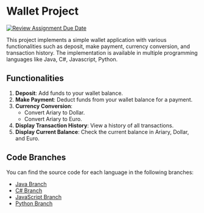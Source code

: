 # Wallet Project

[![Review Assignment Due Date](https://classroom.github.com/assets/deadline-readme-button-24ddc0f5d75046c5622901739e7c5dd533143b0c8e959d652212380cedb1ea36.svg)](https://classroom.github.com/a/hy8NMZUz)

This project implements a simple wallet application with various functionalities such as deposit, make payment, currency conversion, and transaction history. The implementation is available in multiple programming languages like Java, C#, Javascript, Python.

## Functionalities

1. **Deposit**: Add funds to your wallet balance.
2. **Make Payment**: Deduct funds from your wallet balance for a payment.
3. **Currency Conversion**:
   - Convert Ariary to Dollar.
   - Convert Ariary to Euro.
4. **Display Transaction History**: View a history of all transactions.
5. **Display Current Balance**: Check the current balance in Ariary, Dollar, and Euro.

## Code Branches

You can find the source code for each language in the following branches:

- [Java Branch](https://github.com/hei-school/cc-d1-my-wallet-miharyjoe/tree/feature/java)
- [C# Branch](https://github.com/hei-school/cc-d1-my-wallet-miharyjoe/tree/feature/c%23)
- [JavaScript Branch](https://github.com/hei-school/cc-d1-my-wallet-miharyjoe/tree/feature/javascript)
- [Python Branch](https://github.com/hei-school/cc-d1-my-wallet-miharyjoe/tree/feature/python)
